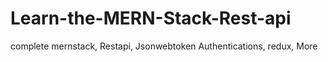 # Learn-the-MERN-Stack-Rest-api
complete mernstack, Restapi, Jsonwebtoken Authentications, redux, More
